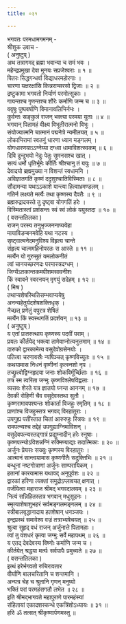 ```yaml
---
title: ०३१

---
```

भगवतः परमधामगमनम् -  
श्रीशुक उवाच -  
( अनुष्टुप् )  
अथ तत्रागमद् ब्रह्मा भवान्या च समं भवः ।  
महेन्द्रप्रमुखा देवा मुनयः सप्रजेश्वराः ॥ १ ॥  
पितरः सिद्धगन्धर्वा विद्याधरमहोरगाः ।  
चारणा यक्षरक्षांसि किन्नराप्सरसो द्विजाः ॥ २ ॥  
द्रष्टुकामा भगवतो निर्याणं परमोत्सुकाः ।  
गायन्तश्च गृणन्तश्च शौरेः कर्माणि जन्म च ॥ ३ ॥  
ववृषुः पुष्पवर्षाणि विमानावलिभिर्नभः ।  
कुर्वन्तः सङ्‌कुलं राजन् भक्त्या परमया युताः ॥ ४ ॥  
भगवान् पितामहं वीक्ष्य विभूतीरात्मनो विभुः ।  
संयोज्यात्मनि चात्मानं पद्मनेत्रे न्यमीलयत् ॥ ५ ॥  
लोकाभिरामां स्वतनुं धारणा ध्यान मङ्गलम् ।  
योगधारणयाऽऽग्नेय्या दग्ध्वा धामाविशत्स्वकम् ॥ ६ ॥  
दिवि दुन्दुभयो नेदुः पेतुः सुमनसश्च खात् ।  
सत्यं धर्मो धृतिर्भूमेः कीर्तिः श्रीश्चानु तं ययुः ॥ ७ ॥  
देवादयो ब्रह्ममुख्या न विशन्तं स्वधामनि ।  
अविज्ञातगतिं कृष्णं ददृशुश्चातिविस्मिताः ॥ ८ ॥  
सौदामन्या यथाऽऽकाशे यान्त्या हित्वाभ्रमण्डलम् ।  
गतिर्न लक्ष्यते मर्त्यैः तथा कृष्णस्य दैवतैः ॥ ९ ॥  
ब्रह्मरुद्रादयस्ते तु दृष्ट्वा योगगतिं हरेः ।  
विस्मितास्तां प्रशंसन्तः स्वं स्वं लोकं ययुस्तदा ॥ १० ॥  
( वसन्ततिलका )  
राजन् परस्य तनुभृज्जननाप्ययेहा  
मायाविडम्बनमवेहि यथा नटस्य ।  
सृष्ट्वात्मनेदमनुविश्य विहृत्य चान्ते  
संहृत्य चात्ममहिनोपरतः स आस्ते ॥ ११ ॥  
मर्त्येन यो गुरुसुतं यमलोकनीतं  
त्वां चानयच्छरणदः परमास्त्रदग्धम् ।  
जिग्येंऽतकान्तकमपीशमसावनीशः  
किं स्वावने स्वरनयन् मृगयुं सदेहम् ॥ १२ ॥  
( मिश्र )  
तथाप्यशेषस्थितिसम्भवाप्ययेषु  
अनन्यहेतुर्यदशेषशक्तिधृक् ।  
नैच्छत् प्रणेतुं वपुरत्र शेषितं  
मर्त्येन किं स्वस्थगतिं प्रदर्शयन् ॥ १३ ॥  
( अनुष्टुप् )  
य एतां प्रातरुत्थाय कृष्णस्य पदवीं पराम् ।  
प्रयतः कीर्तयेद् भक्त्या तामेवाप्नोत्यनुत्तमाम् ॥ १४ ॥  
दारुको द्वारकामेत्य वसुदेवोग्रसेनयोः ।  
पतित्वा चरणावस्रैः न्यषिञ्चत् कृष्णविच्युतः ॥ १५ ॥  
कथयामास निधनं वृष्णीनां कृत्स्नशो नृप ।  
तच्छ्रुत्वोद्विग्नहृदया जनाः शोकविर्मूर्च्छिताः ॥ १६ ॥  
तत्र स्म त्वरिता जग्मुः कृष्णविश्लेषविह्वलाः ।  
व्यसवः शेरते यत्र ज्ञातयो घ्नन्त आननम् ॥ १७ ॥  
देवकी रोहिणी चैव वसुदेवस्तथा सुतौ ।  
कृष्णरामावपश्यन्तः शोकार्ता विजहुः स्मृतिम् ॥ १८ ॥  
प्राणांश्च विजहुस्तत्र भगवद् विरहातुराः ।  
उपगुह्य पतींस्तात चितां आरुरुहुः स्त्रियः ॥ १९ ॥  
रामपत्न्यश्च तद्देहं उपगुह्याग्निमाविशन् ।  
वसुदेवपत्न्यस्तद्गात्रं प्रद्युम्नादीन् हरेः स्नुषाः ।  
कृष्णपत्न्योऽविशन्नग्निं रुक्मिण्याद्याः तदात्मिकाः ॥ २० ॥  
अर्जुनः प्रेयसः सख्युः कृष्णस्य विरहातुरः ।  
आत्मानं सान्त्वयामास कृष्णगीतैः सदुक्तिभिः ॥ २१ ॥  
बन्धूनां नष्टगोत्राणां अर्जुनः साम्परायिकम् ।  
हतानां कारयामास यथावद् अनुपूर्वशः ॥ २२ ॥  
द्वारकां हरिणा त्यक्तां समुद्रोऽप्लावयत् क्षणात् ।  
वर्जयित्वा महाराज श्रीमद् भगवदालयम् ॥ २३ ॥  
नित्यं सन्निहितस्तत्र भगवान् मधुसूदनः ।  
स्मृत्याशेषाशुभहरं सर्वमङ्गलमङ्गलम् ॥ २४ ॥  
स्त्रीबालवृद्धानादाय हतशेषान् धनञ्जयः ।  
इन्द्रप्रस्थं समावेश्य वज्रं तत्राभ्यषेचयत् ॥ २५ ॥  
श्रुत्वा सुहृद् वधं राजन् अर्जुनात्ते पितामहाः ।  
त्वां तु वंशधरं कृत्वा जग्मुः सर्वे महापथम् ॥ २६ ॥  
य एतद् देवदेवस्य विष्णोः कर्माणि जन्म च ।  
कीर्तयेत् श्रद्धया मर्त्यः सर्वपापैः प्रमुच्यते ॥ २७ ॥  
( वसन्ततिलका )  
इत्थं हरेर्भगवतो रुचिरावतार  
वीर्याणि बालचरितानि च शन्तमानि ।  
अन्यत्र चेह च श्रुतानि गृणन् मनुष्यो  
भक्तिं परां परमहंसगतौ लभेत ॥ २८ ॥  
इति श्रीमद्भागवते महापुराणे पारमहंस्यां  
संहितायां एकादशस्कन्धे एकत्रिंशोऽध्यायः ॥ ३१ ॥  
हरिः ॐ तत्सत् श्रीकृष्णार्पणमस्तु ॥